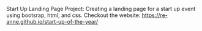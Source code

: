 Start Up Landing Page Project:
Creating a landing page for a start up event using bootsrap, html, and css.
Checkout the website: https://re-anne.github.io/start-up-of-the-year/
